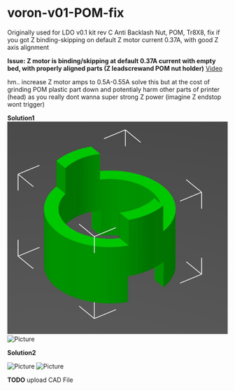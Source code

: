 # voron-v01-POM-fix
Originally used for LDO v0.1 kit rev C Anti Backlash Nut, POM, Tr8X8, fix if you got Z binding-skipping on default Z motor current 0.37A, with good Z axis alignment

**Issue: Z motor is binding/skipping at default 0.37A current with empty bed, with properly aligned parts (Z leadscrewand  POM nut holder)**
[Video](https://youtu.be/tI24zk7298Q )

hm.. increase Z motor amps to 0.5A-0.55A solve this but at the cost of grinding POM plastic part down and potentialy harm other parts of printer (head) as you really dont wanna super strong Z power (imagine Z endstop wont trigger)

**Solution1**
![Picture](pictures/spacer_model.jpg)
![Picture](pictures/POM_with_spacer.jpg) 

**Solution2**

![Picture](pictures/POM_spring_variations.jpg)
![Picture](pictures/POM_with_replacement_spring.jpg)

**TODO**
upload CAD File
